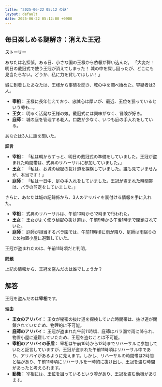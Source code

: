```yaml
---
title: "2025-06-22 05:12 の謎"
layout: default
date: 2025-06-22 05:12:00 +0900
---
```

## 毎日楽しめる謎解き：消えた王冠

**ストーリー**

あなたは名探偵。ある日、小さな国の王様から依頼が舞い込んだ。
「大変だ！ 明日の戴冠式で使う王冠が消えてしまった！ 城の中を探し回ったが、どこにも見当たらない。どうか、私に力を貸してほしい！」

城に到着したあなたは、王様から事情を聞き、城の中を調べ始めた。容疑者は3人。

*   **宰相：** 王様に長年仕えており、忠誠心は厚いが、最近、王位を狙っているという噂も...。
*   **王女：** 明るく活発な王様の娘。戴冠式には興味がなく、冒険が好き。
*   **庭師：** 城の庭を管理する老人。口数が少なく、いつも庭の手入れをしている。

あなたは3人に話を聞いた。

**証言**

*   **宰相：** 「私は朝からずっと、明日の戴冠式の準備をしていました。王冠が盗まれた時間帯は、式典のリハーサルに参加していました。」
*   **王女：** 「私は、お城の秘密の抜け道を探検していました。誰も見ていませんが、本当です！」
*   **庭師：** 「私は一日中、庭の手入れをしていました。王冠が盗まれた時間帯は、バラの剪定をしていました。」

さらに、あなたは城の記録係から、3人のアリバイを裏付ける情報を手に入れた。

*   **宰相：** 式典のリハーサルは、午前10時から12時まで行われた。
*   **王女：** 王女がよく使う秘密の抜け道は、午前9時から午後1時まで閉鎖されていた。
*   **庭師：** 庭師が担当するバラ園では、午前11時頃に雨が降り、庭師は雨宿りのため物置小屋に避難していた。

王冠が盗まれたのは、午前11時頃だと判明。

**問題**

上記の情報から、王冠を盗んだのは誰でしょうか？

## 解答

王冠を盗んだのは**宰相**です。

**理由**

*   **王女のアリバイ：** 王女が秘密の抜け道を探検していた時間帯は、抜け道が閉鎖されていたため、物理的に不可能。
*   **庭師のアリバイ：** 王冠が盗まれた午前11時頃、庭師はバラ園で雨に降られ、物置小屋に避難していたため、王冠を盗むことは不可能。
*   **宰相のアリバイの矛盾：** 宰相は午前10時から12時までリハーサルに参加していたと証言していますが、王冠が盗まれた午前11時頃はリハーサル中であり、アリバイがあるように見えます。しかし、リハーサルの時間帯は2時間と幅があり、午前11時頃にリハーサルを一時的に抜け出し、王冠を盗む時間があったと考えられます。
*   **動機：** 宰相には、王位を狙っているという噂があり、王冠を盗む動機があります。
